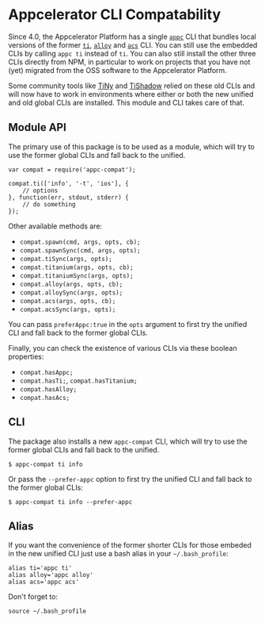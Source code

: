 # Appcelerator CLI Compatability

Since 4.0, the Appcelerator Platform has a single [`appc`](http://docs.appcelerator.com/platform/latest/#!/guide/Appcelerator_Command-Line_Interface_Reference) CLI that bundles local versions of the former [`ti`](https://npmjs.com/titanium), [`alloy`](https://npmjs.com/alloy) and [`acs`](https://npmjs.com/acs) CLI. You can still use the embedded CLIs by calling `appc ti` instead of `ti`. You can also still install the other three CLIs directly from NPM, in particular to work on projects that you have not (yet) migrated from the OSS software to the Appcelerator Platform.


Some community tools like [TiNy](https://npmjs.com/tn) and [TiShadow](https://npmjs.com/tishadow) relied on these old CLIs and will now have to work in environments where either or both the new unified and old global CLIs are installed. This module and CLI takes care of that.

## Module API
The primary use of this package is to be used as a module, which will try to use the former global CLIs and fall back to the unified.

```
var compat = require('appc-compat');

compat.ti(['info', '-t', 'ios'], {
	// options
}, function(err, stdout, stderr) {
	// do something
});
```

Other available methods are:

* `compat.spawn(cmd, args, opts, cb);`
* `compat.spawnSync(cmd, args, opts);` 
* `compat.tiSync(args, opts);`
* `compat.titanium(args, opts, cb);`
* `compat.titaniumSync(args, opts);`
* `compat.alloy(args, opts, cb);`
* `compat.alloySync(args, opts);`
* `compat.acs(args, opts, cb);`
* `compat.acsSync(args, opts);`

You can pass `preferAppc:true` in the `opts` argument to first try the unified CLI and fall back to the former global CLIs.

Finally, you can check the existence of various CLIs via these boolean properties:

* `compat.hasAppc;`
* `compat.hasTi;`, `compat.hasTitanium;`
* `compat.hasAlloy;`
* `compat.hasAcs;`

## CLI
The package also installs a new `appc-compat` CLI, which will try to use the former global CLIs and fall back to the unified.

```
$ appc-compat ti info
```

Or pass the `--prefer-appc` option to first try the unified CLI and fall back to the former global CLIs:

```
$ appc-compat ti info --prefer-appc
```

## Alias
If you want the convenience of the former shorter CLIs for those embeded in the new unified CLI just use a bash alias in your `~/.bash_profile`:

```
alias ti='appc ti'
alias alloy='appc alloy'
alias acs='appc acs'
```

Don't forget to:

```
source ~/.bash_profile
```

